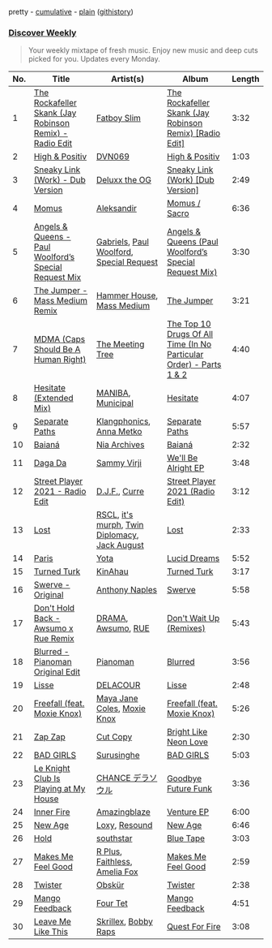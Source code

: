 pretty - [cumulative](/playlists/cumulative/Discover%20Weekly.md) - [plain](/playlists/plain/37i9dQZEVXcERLiUqU2pJX) ([githistory](https://github.githistory.xyz/vitokorn/spotify-playlist-archive/blob/master/playlists/plain/37i9dQZEVXcERLiUqU2pJX))

### [Discover Weekly](https://open.spotify.com/playlist/37i9dQZEVXcERLiUqU2pJX)

> Your weekly mixtape of fresh music. Enjoy new music and deep cuts picked for you. Updates every Monday.

| No. | Title | Artist(s) | Album | Length |
|---|---|---|---|---|
| 1 | [The Rockafeller Skank (Jay Robinson Remix) - Radio Edit](https://open.spotify.com/track/4ICF623QCNYeivNyhR4evq) | [Fatboy Slim](https://open.spotify.com/artist/4Y7tXHSEejGu1vQ9bwDdXW) | [The Rockafeller Skank (Jay Robinson Remix) [Radio Edit]](https://open.spotify.com/album/6uZpZsoqHnG3Lu26PDcFP5) | 3:32 |
| 2 | [High & Positiv](https://open.spotify.com/track/0eR3WlLeleg027mwzNj8Jh) | [DVN069](https://open.spotify.com/artist/7yVChQmOuhSdBxGP4jGTDP) | [High & Positiv](https://open.spotify.com/album/6pBp6HcYjvevDGNfxXi5Hi) | 1:03 |
| 3 | [Sneaky Link (Work) - Dub Version](https://open.spotify.com/track/5w33YuIdwf7vxdV34jHsuP) | [Deluxx the OG](https://open.spotify.com/artist/5oHY7eeFsavEUpe5aF08ft) | [Sneaky Link (Work) [Dub Version]](https://open.spotify.com/album/6soH3NUJi8II5oxvhDu3sX) | 2:49 |
| 4 | [Momus](https://open.spotify.com/track/5Dk6NPiP14FqIml2okckiM) | [Aleksandir](https://open.spotify.com/artist/671aO7xxWHFDZ4Y115H89b) | [Momus / Sacro](https://open.spotify.com/album/5RjynTbAenCC08h5ALbnvK) | 6:36 |
| 5 | [Angels & Queens - Paul Woolford’s Special Request Mix](https://open.spotify.com/track/210eXjYCr8kTvSeNMp7CkY) | [Gabriels](https://open.spotify.com/artist/5tHs3fthucNRGAFpdE9rmz), [Paul Woolford](https://open.spotify.com/artist/4CA8PTrbq1l5IgyvBA2JSV), [Special Request](https://open.spotify.com/artist/59xdAObFYuaKO2phzzz07H) | [Angels & Queens (Paul Woolford’s Special Request Mix)](https://open.spotify.com/album/2rP0Leupj6NTNAVcJOrjwQ) | 3:30 |
| 6 | [The Jumper - Mass Medium Remix](https://open.spotify.com/track/6Mci4rqOnUDsK8oWOYvnHS) | [Hammer House](https://open.spotify.com/artist/7eh776e6NmW68TTYLGd5zA), [Mass Medium](https://open.spotify.com/artist/4XpxlgcEnxaBDaAO7V1XvH) | [The Jumper](https://open.spotify.com/album/7g4v5cmyQCoPtuifBjngdu) | 3:21 |
| 7 | [MDMA (Caps Should Be A Human Right)](https://open.spotify.com/track/04ohZ7TmA1YNgv1y9cFsVz) | [The Meeting Tree](https://open.spotify.com/artist/3wOBAJXJ4EFkcBPbaHnBPM) | [The Top 10 Drugs Of All Time (In No Particular Order) - Parts 1 & 2](https://open.spotify.com/album/0xFVoCnjgnoq8GSKGgmEm2) | 4:40 |
| 8 | [Hesitate (Extended Mix)](https://open.spotify.com/track/1FCKRvD1B4mBw4amIOdBky) | [MANIBA](https://open.spotify.com/artist/4XAXNc9B0uZ8iKANChhZIx), [Municipal](https://open.spotify.com/artist/16Kr9q5VCyDw6elRITKlC6) | [Hesitate](https://open.spotify.com/album/0EhaeKTqnZsIiEWP67UGbI) | 4:07 |
| 9 | [Separate Paths](https://open.spotify.com/track/7mVFFV1Tw6X62hC80eSbeb) | [Klangphonics](https://open.spotify.com/artist/0UoXOPQo2BAZ3pSfkt5XZA), [Anna Metko](https://open.spotify.com/artist/5tRkZWpev6swx7Nl5cRe2r) | [Separate Paths](https://open.spotify.com/album/5NDAV6JkmGHYp9B9VqVqdV) | 5:57 |
| 10 | [Baianá](https://open.spotify.com/track/7B0gxo0jQCy5Lk93RIODAC) | [Nia Archives](https://open.spotify.com/artist/7BMR0fwtEvzGtK4rNGdoiQ) | [Baianá](https://open.spotify.com/album/4fnmyznELge41MnyNpUp78) | 2:32 |
| 11 | [Daga Da](https://open.spotify.com/track/1Bdy0uirk0pou8GjuhDciX) | [Sammy Virji](https://open.spotify.com/artist/1GuqTQbuixFHD6eBkFwVcb) | [We'll Be Alright EP](https://open.spotify.com/album/1UBO3OwOuo6b4SxvOkum61) | 3:48 |
| 12 | [Street Player 2021 - Radio Edit](https://open.spotify.com/track/07VytlABdnHKmZsr1hYdj5) | [D.J.F.](https://open.spotify.com/artist/0Fs2mXMGhD4kJRLjKsMq3X), [Curre](https://open.spotify.com/artist/2EDVXypIwfVNUGIECj74H1) | [Street Player 2021 (Radio Edit)](https://open.spotify.com/album/3w65jFENjL25gu5KXZBKUP) | 3:12 |
| 13 | [Lost](https://open.spotify.com/track/5XFktAerFHxM4tp7EhzTrh) | [RSCL](https://open.spotify.com/artist/5pkU7zjIzHgfN1n91e51r3), [it's murph](https://open.spotify.com/artist/3zW0xazqnHoq9QV9zBROVC), [Twin Diplomacy](https://open.spotify.com/artist/5rweLVovWSRNfeuVvzPcCq), [Jack August](https://open.spotify.com/artist/2qAHim7arWxVIhri5JpBry) | [Lost](https://open.spotify.com/album/1QaaHgza1m23gXfowZ8ZHS) | 2:33 |
| 14 | [Paris](https://open.spotify.com/track/2ZKjcLEffX8vXBd8f6H9xi) | [Yota](https://open.spotify.com/artist/4U3vYFeDgmRT6RETWVgTe0) | [Lucid Dreams](https://open.spotify.com/album/7o1gcPY3LzKKDK4JvE00g2) | 5:52 |
| 15 | [Turned Turk](https://open.spotify.com/track/2AAL6w4EqkcZL6k3CHw6kL) | [KinAhau](https://open.spotify.com/artist/3C7Tv0IqIGLjA9rpVaeHRB) | [Turned Turk](https://open.spotify.com/album/2EzbU8ByHuax9eYYzvN0jd) | 3:17 |
| 16 | [Swerve - Original](https://open.spotify.com/track/0pHHkGebNzudbTDi8iNn1N) | [Anthony Naples](https://open.spotify.com/artist/20bB5IFRjHw1EIAHvZ3tgd) | [Swerve](https://open.spotify.com/album/3YS53BlC7sLJLh4cRC0GYV) | 5:58 |
| 17 | [Don't Hold Back - Awsumo x Rue Remix](https://open.spotify.com/track/4EDYkkV5iEBnRhJhm3Ownf) | [DRAMA](https://open.spotify.com/artist/7LvvNoUPwTZpgXDWBRrfHg), [Awsumo](https://open.spotify.com/artist/5Gi2KJXdtV5biO7CzhhmO1), [RUE](https://open.spotify.com/artist/44hIOYeh1KGq6G4q0ppoxK) | [Don't Wait Up (Remixes)](https://open.spotify.com/album/5sIlchtBmCIPE5UjUjUzqd) | 5:43 |
| 18 | [Blurred - Pianoman Original Edit](https://open.spotify.com/track/4WoDfZATxrG9KEhuNctzAG) | [Pianoman](https://open.spotify.com/artist/7wmFgMKmwKthThqPpc9oGV) | [Blurred](https://open.spotify.com/album/4KIwRSyLUBRHj5tm7zLGRp) | 3:56 |
| 19 | [Lisse](https://open.spotify.com/track/1avKkhZvBHE8FsGAdrSRsp) | [DELACOUR](https://open.spotify.com/artist/3bFd5sav9N5kGzBklcXt6l) | [Lisse](https://open.spotify.com/album/6eu3IMvCMAb5GVqno4lR1p) | 2:48 |
| 20 | [Freefall (feat. Moxie Knox)](https://open.spotify.com/track/25rYkLuRG06zJRxss8Cyvp) | [Maya Jane Coles](https://open.spotify.com/artist/6TshTCYwh9ySzOO6Jy4Ux2), [Moxie Knox](https://open.spotify.com/artist/74CYFM6ycgObPCetlhgcbj) | [Freefall (feat. Moxie Knox)](https://open.spotify.com/album/1yiyLSoz0FdiTDCUCwhd69) | 5:26 |
| 21 | [Zap Zap](https://open.spotify.com/track/7fQF7jToXjt6EDAKpHFd94) | [Cut Copy](https://open.spotify.com/artist/4EENT7N7rCBwrddM3s0vFS) | [Bright Like Neon Love](https://open.spotify.com/album/4AyAxuQiwiloLye3qxuXq4) | 2:30 |
| 22 | [BAD GIRLS](https://open.spotify.com/track/1pQIKysdMiMzVElcR43sAQ) | [Surusinghe](https://open.spotify.com/artist/7m5jnraNhVbxMZ7B8FvCSe) | [BAD GIRLS](https://open.spotify.com/album/2o28ddcGGnF0hBad4hZ8F8) | 5:03 |
| 23 | [Le Knight Club Is Playing at My House](https://open.spotify.com/track/10AA8zz84owcIoVHsFXKea) | [CHANCE デラソウル](https://open.spotify.com/artist/2hK0A1hY8plZiE4gQ0HAmh) | [Goodbye Future Funk](https://open.spotify.com/album/4ir1bVF1FAkHRl4zGLqhKj) | 3:36 |
| 24 | [Inner Fire](https://open.spotify.com/track/2z1eTgub49WD8F7RWBO2Fg) | [Amazingblaze](https://open.spotify.com/artist/5Z6jglUTEzwgV5LknPAYDQ) | [Venture EP](https://open.spotify.com/album/3Yu1ZgLFvly9NYs58Vvwrw) | 6:00 |
| 25 | [New Age](https://open.spotify.com/track/70EN4dkjvf6DN40ivdrY8A) | [Loxy](https://open.spotify.com/artist/5Cs0SJYrr8XUtlZWtkoian), [Resound](https://open.spotify.com/artist/1cZNybE2AD1B9kBjjNunSV) | [New Age](https://open.spotify.com/album/2UNAczK3VNmaBgaT35qHvN) | 6:46 |
| 26 | [Hold](https://open.spotify.com/track/7MkUlPU0U9ELaixCzFeqGT) | [southstar](https://open.spotify.com/artist/1GVuCyb4PlArufUZDUnRQi) | [Blue Tape](https://open.spotify.com/album/4gc7lNsbHBXUyyS6BYeahD) | 3:03 |
| 27 | [Makes Me Feel Good](https://open.spotify.com/track/1rAp3ZUBO0qHKMBucSvq8U) | [R Plus](https://open.spotify.com/artist/0lnAZ68xKGysVy084bTQmh), [Faithless](https://open.spotify.com/artist/5T4UKHhr4HGIC0VzdZQtAE), [Amelia Fox](https://open.spotify.com/artist/3I4pqS75HcWouwU39LjRdM) | [Makes Me Feel Good](https://open.spotify.com/album/4CIhrgOJY39WbYEpCfOfaA) | 2:59 |
| 28 | [Twister](https://open.spotify.com/track/7rwnsJwCVBA9eeTooLpMZv) | [Obskür](https://open.spotify.com/artist/29MTNlaVntQaQiDyj8KGwx) | [Twister](https://open.spotify.com/album/6p3AL0Enc2GdEhawk54hUK) | 2:38 |
| 29 | [Mango Feedback](https://open.spotify.com/track/4lEkWLEF4MRTJE03dCF2O9) | [Four Tet](https://open.spotify.com/artist/7Eu1txygG6nJttLHbZdQOh) | [Mango Feedback](https://open.spotify.com/album/16YdLmhRGsqy6b2RKxIQWr) | 4:51 |
| 30 | [Leave Me Like This](https://open.spotify.com/track/6NRvZuFXn2ixp8YdzUvG5n) | [Skrillex](https://open.spotify.com/artist/5he5w2lnU9x7JFhnwcekXX), [Bobby Raps](https://open.spotify.com/artist/22g86cix6LCeLMbu3m91Wo) | [Quest For Fire](https://open.spotify.com/album/7tWP3OG5dWphctKg4NMACt) | 3:08 |